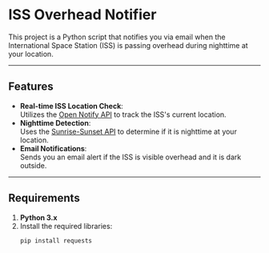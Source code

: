 # ISS Overhead Notifier

This project is a Python script that notifies you via email when the International Space Station (ISS) is passing overhead during nighttime at your location.

---

## Features
- **Real-time ISS Location Check**:  
   Utilizes the [Open Notify API](http://api.open-notify.org/iss-now.json) to track the ISS's current location.  
- **Nighttime Detection**:  
   Uses the [Sunrise-Sunset API](https://sunrise-sunset.org/api) to determine if it is nighttime at your location.  
- **Email Notifications**:  
   Sends you an email alert if the ISS is visible overhead and it is dark outside.

---

## Requirements

1. **Python 3.x**  
2. Install the required libraries:
   ```bash
   pip install requests
